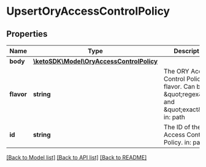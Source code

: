 # UpsertOryAccessControlPolicy

## Properties
Name | Type | Description | Notes
------------ | ------------- | ------------- | -------------
**body** | [**\ketoSDK\Model\OryAccessControlPolicy**](OryAccessControlPolicy.md) |  | [optional] 
**flavor** | **string** | The ORY Access Control Policy flavor. Can be \&quot;regex\&quot; and \&quot;exact\&quot;.  in: path | 
**id** | **string** | The ID of the ORY Access Control Policy.  in: path | 

[[Back to Model list]](../README.md#documentation-for-models) [[Back to API list]](../README.md#documentation-for-api-endpoints) [[Back to README]](../README.md)


